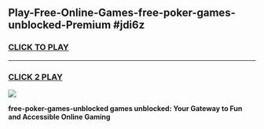 
## Play-Free-Online-Games-free-poker-games-unblocked-Premium #jdi6z
<h3>
<a href="https://premium.freeplayer.one?title=free-poker-games-unblocked&ref=8M">CLICK TO PLAY</a></h3>
<hr>

<h3>
<a href="https://premium.freeplayer.one?title=free-poker-games-unblocked&ref=8M">CLICK 2 PLAY</a>
  
</h3>

<a href="https://premium.freeplayer.one?title=free-poker-games-unblocked&ref=8M"><img src="https://clearcache.store/games.png"></a>


**free-poker-games-unblocked games unblocked: Your Gateway to Fun and Accessible Online Gaming**
